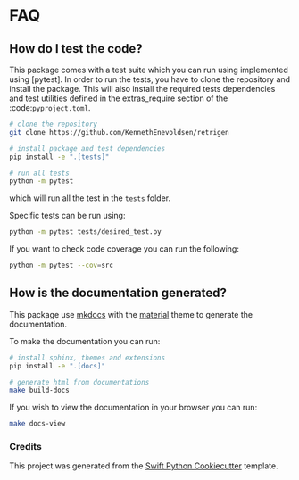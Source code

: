 
# FAQ


## How do I test the code?

This package comes with a test suite which you can run using implemented using [pytest].
In order to run the tests, you have to clone the repository and install the package.
This will also install the required tests dependencies
and test utilities defined in the extras_require section of the :code:`pyproject.toml`.

```bash
# clone the repository
git clone https://github.com/KennethEnevoldsen/retrigen

# install package and test dependencies
pip install -e ".[tests]"

# run all tests
python -m pytest
```

which will run all the test in the `tests` folder.

Specific tests can be run using:

```bash
python -m pytest tests/desired_test.py
```

If you want to check code coverage you can run the following:

```bash
python -m pytest --cov=src
```

## How is the documentation generated?

This package use [mkdocs] with the [material] theme to generate the documentation.

To make the documentation you can run:


```bash
# install sphinx, themes and extensions
pip install -e ".[docs]"

# generate html from documentations
make build-docs
```

If you wish to view the documentation in your browser you can run:

```bash
make docs-view
```

### Credits

This project was generated from the [Swift Python Cookiecutter] template.

[swift python cookiecutter]: https://github.com/kennethenevoldsen/swift-python-cookiecutter
[file an issue]: https://github.com/KennethEnevoldsen/retrigen/issues
[mkdocs]: https://www.mkdocs.org/getting-started/
[material]: https://squidfunk.github.io/mkdocs-material/
